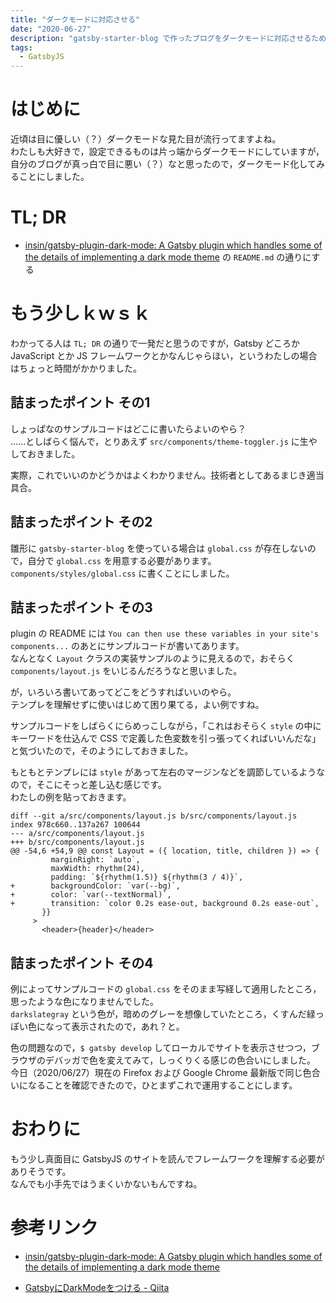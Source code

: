 ```yaml
---
title: "ダークモードに対応させる"
date: "2020-06-27"
description: "gatsby-starter-blog で作ったブログをダークモードに対応させるためのメモ"
tags:
  - GatsbyJS
---
```


# はじめに

近頃は目に優しい（？）ダークモードな見た目が流行ってますよね。  
わたしも大好きで，設定できるものは片っ端からダークモードにしていますが，自分のブログが真っ白で目に悪い（？）なと思ったので，ダークモード化してみることにしました。

# TL; DR

* [insin/gatsby-plugin-dark-mode: A Gatsby plugin which handles some of the details of implementing a dark mode theme](https://github.com/insin/gatsby-plugin-dark-mode) の `README.md` の通りにする

# もう少しｋｗｓｋ

わかってる人は `TL; DR` の通りで一発だと思うのですが，Gatsby どころか JavaScript とか JS フレームワークとかなんじゃらほい，というわたしの場合はちょっと時間がかかりました。

## 詰まったポイント その1

しょっぱなのサンプルコードはどこに書いたらよいのやら？  
......としばらく悩んで，とりあえず `src/components/theme-toggler.js` に生やしておきました。

実際，これでいいのかどうかはよくわかりません。技術者としてあるまじき適当具合。

## 詰まったポイント その2

雛形に `gatsby-starter-blog` を使っている場合は `global.css` が存在しないので，自分で `global.css` を用意する必要があります。  
`components/styles/global.css` に書くことにしました。

## 詰まったポイント その3

plugin の README には `You can then use these variables in your site's components...` のあとにサンプルコードが書いてあります。  
なんとなく `Layout` クラスの実装サンプルのように見えるので，おそらく `components/layout.js` をいじるんだろうなと思いました。

が，いろいろ書いてあってどこをどうすればいいのやら。  
テンプレを理解せずに使いはじめて困り果てる，よい例ですね。

サンプルコードをしばらくにらめっこしながら，「これはおそらく `style` の中にキーワードを仕込んで CSS で定義した色変数を引っ張ってくればいいんだな」と気づいたので，そのようにしておきました。

もともとテンプレには `style` があって左右のマージンなどを調節しているようなので，そこにそっと差し込む感じです。  
わたしの例を貼っておきます。

```
diff --git a/src/components/layout.js b/src/components/layout.js
index 978c660..137a267 100644
--- a/src/components/layout.js
+++ b/src/components/layout.js
@@ -54,6 +54,9 @@ const Layout = ({ location, title, children }) => {
         marginRight: `auto`,
         maxWidth: rhythm(24),
         padding: `${rhythm(1.5)} ${rhythm(3 / 4)}`,
+        backgroundColor: `var(--bg)`,
+        color: `var(--textNormal)`,
+        transition: `color 0.2s ease-out, background 0.2s ease-out`,
       }}
     >
       <header>{header}</header>
```

## 詰まったポイント その4

例によってサンプルコードの `global.css` をそのまま写経して適用したところ，思ったような色になりませんでした。  
`darkslategray` という色が，暗めのグレーを想像していたところ，くすんだ緑っぽい色になって表示されたので，あれ？と。

色の問題なので，`$ gatsby develop` してローカルでサイトを表示させつつ，ブラウザのデバッガで色を変えてみて，しっくりくる感じの色合いにしました。  
今日（2020/06/27）現在の Firefox および Google Chrome 最新版で同じ色合いになることを確認できたので，ひとまずこれで運用することにします。

# おわりに

もう少し真面目に GatsbyJS のサイトを読んでフレームワークを理解する必要がありそうです。  
なんでも小手先ではうまくいかないもんですね。

# 参考リンク

* [insin/gatsby-plugin-dark-mode: A Gatsby plugin which handles some of the details of implementing a dark mode theme](https://github.com/insin/gatsby-plugin-dark-mode)

* [GatsbyにDarkModeをつける - Qiita](https://qiita.com/yoshiki-0428/items/aeb3ab1b58d41649fa52)

